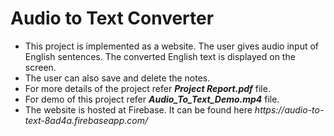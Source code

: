 # Audio to Text Converter
<ul>
<li> This project is implemented as a website. The user gives audio input of English sentences. The converted English text is displayed on the screen.
<li> The user can also save and delete the notes.
<li> For more details of the project refer <b><i>Project Report.pdf</i></b> file.
<li> For demo of this project refer <b><i>Audio_To_Text_Demo.mp4</i></b> file.
<li> The website is hosted at Firebase. It can be found here <i>https://audio-to-text-8ad4a.firebaseapp.com/</i>
</ul>